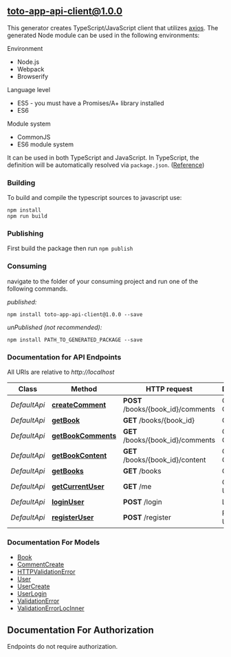 ## toto-app-api-client@1.0.0

This generator creates TypeScript/JavaScript client that utilizes [axios](https://github.com/axios/axios). The generated Node module can be used in the following environments:

Environment
* Node.js
* Webpack
* Browserify

Language level
* ES5 - you must have a Promises/A+ library installed
* ES6

Module system
* CommonJS
* ES6 module system

It can be used in both TypeScript and JavaScript. In TypeScript, the definition will be automatically resolved via `package.json`. ([Reference](https://www.typescriptlang.org/docs/handbook/declaration-files/consumption.html))

### Building

To build and compile the typescript sources to javascript use:
```
npm install
npm run build
```

### Publishing

First build the package then run `npm publish`

### Consuming

navigate to the folder of your consuming project and run one of the following commands.

_published:_

```
npm install toto-app-api-client@1.0.0 --save
```

_unPublished (not recommended):_

```
npm install PATH_TO_GENERATED_PACKAGE --save
```

### Documentation for API Endpoints

All URIs are relative to *http://localhost*

Class | Method | HTTP request | Description
------------ | ------------- | ------------- | -------------
*DefaultApi* | [**createComment**](docs/DefaultApi.md#createcomment) | **POST** /books/{book_id}/comments | Create Comment
*DefaultApi* | [**getBook**](docs/DefaultApi.md#getbook) | **GET** /books/{book_id} | Get Book
*DefaultApi* | [**getBookComments**](docs/DefaultApi.md#getbookcomments) | **GET** /books/{book_id}/comments | Get Book Comments
*DefaultApi* | [**getBookContent**](docs/DefaultApi.md#getbookcontent) | **GET** /books/{book_id}/content | Get Book Content
*DefaultApi* | [**getBooks**](docs/DefaultApi.md#getbooks) | **GET** /books | Get Books
*DefaultApi* | [**getCurrentUser**](docs/DefaultApi.md#getcurrentuser) | **GET** /me | Get Current User
*DefaultApi* | [**loginUser**](docs/DefaultApi.md#loginuser) | **POST** /login | Login User
*DefaultApi* | [**registerUser**](docs/DefaultApi.md#registeruser) | **POST** /register | Register User


### Documentation For Models

 - [Book](docs/Book.md)
 - [CommentCreate](docs/CommentCreate.md)
 - [HTTPValidationError](docs/HTTPValidationError.md)
 - [User](docs/User.md)
 - [UserCreate](docs/UserCreate.md)
 - [UserLogin](docs/UserLogin.md)
 - [ValidationError](docs/ValidationError.md)
 - [ValidationErrorLocInner](docs/ValidationErrorLocInner.md)


<a id="documentation-for-authorization"></a>
## Documentation For Authorization

Endpoints do not require authorization.

